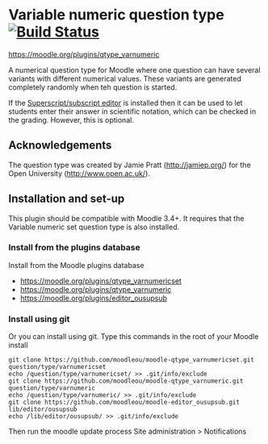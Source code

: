 # Variable numeric question type [![Build Status](https://travis-ci.org/moodleou/moodle-qtype_varnumeric.svg?branch=master)](https://travis-ci.org/moodleou/moodle-qtype_varnumeric)

https://moodle.org/plugins/qtype_varnumeric

A numerical question type for Moodle where one question can have
several variants with different numerical values. These variants
are generated completely randomly when teh question is started.

If the [Superscript/subscript editor](https://moodle.org/plugins/editor_ousupsub) is installed
then it can be used to let students enter their answer in scientific notation,
which can be checked in the grading. However, this is optional.


## Acknowledgements

The question type was created by Jamie Pratt (http://jamiep.org/) for
the Open University (http://www.open.ac.uk/).


## Installation and set-up

This plugin should be compatible with Moodle 3.4+. It requires that
the Variable numeric set question type is also installed.

### Install from the plugins database

Install from the Moodle plugins database
* https://moodle.org/plugins/qtype_varnumericset
* https://moodle.org/plugins/qtype_varnumeric
* https://moodle.org/plugins/editor_ousupsub

### Install using git

Or you can install using git. Type this commands in the root of your Moodle install

    git clone https://github.com/moodleou/moodle-qtype_varnumericset.git question/type/varnumericset
    echo /question/type/varnumericset/ >> .git/info/exclude
    git clone https://github.com/moodleou/moodle-qtype_varnumeric.git question/type/varnumeric
    echo /question/type/varnumeric/ >> .git/info/exclude
    git clone https://github.com/moodleou/moodle-editor_ousupsub.git lib/editor/ousupsub
    echo /lib/editor/ousupsub/ >> .git/info/exclude

Then run the moodle update process
Site administration > Notifications
